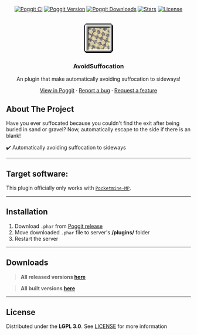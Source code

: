 <!-- PROJECT BADGES -->
<div align="center">

[![Poggit CI][poggit-ci-badge]][poggit-ci-url]
[![Poggit Version][poggit-version-badge]][poggit-release-url]
[![Poggit Downloads][poggit-downloads-badge]][poggit-release-url]
[![Stars][stars-badge]][stars-url]
[![License][license-badge]][license-url]

</div>


<!-- PROJECT LOGO -->
<br />
<div align="center">
  <img src="https://raw.githubusercontent.com/presentkim-pm/AvoidSuffocation/main/assets/icon.png" alt="Logo" width="80" height="80">
  <h3>AvoidSuffocation</h3>
  <p align="center">
    An plugin that make automatically avoiding suffocation to sideways!

[View in Poggit][poggit-ci-url] · [Report a bug][issues-url] · [Request a feature][issues-url]

  </p>
</div>


<!-- ABOUT THE PROJECT -->
## About The Project
Have you ever suffocated because you couldn't find the exit after being buried in sand or gravel?
Now, automatically escape to the side if there is an blank!

:heavy_check_mark: Automatically avoiding suffocation to sideways  

-----

## Target software:
This plugin officially only works with [`Pocketmine-MP`](https://github.com/pmmp/PocketMine-MP/).

-----

## Installation
1) Download `.phar` from [Poggit release][poggit-release-url]
2) Move downloaded `.phar` file to server's **/plugins/** folder
3) Restart the server

-----

## Downloads
> **All released versions [here][poggit-release-url]**

> **All built versions [here][poggit-ci-url]**

-----

## License
Distributed under the **LGPL 3.0**. See [LICENSE][license-url] for more information


[poggit-ci-badge]: https://poggit.pmmp.io/ci.shield/presentkim-pm/AvoidSuffocation/AvoidSuffocation?style=for-the-badge
[poggit-version-badge]: https://poggit.pmmp.io/shield.api/AvoidSuffocation?style=for-the-badge
[poggit-downloads-badge]: https://poggit.pmmp.io/shield.dl.total/AvoidSuffocation?style=for-the-badge
[stars-badge]: https://img.shields.io/github/stars/presentkim-pm/AvoidSuffocation.svg?style=for-the-badge
[license-badge]: https://img.shields.io/github/license/presentkim-pm/AvoidSuffocation.svg?style=for-the-badge

[poggit-ci-url]: https://poggit.pmmp.io/ci/presentkim-pm/AvoidSuffocation/AvoidSuffocation
[poggit-release-url]: https://poggit.pmmp.io/p/AvoidSuffocation
[stars-url]: https://github.com/presentkim-pm/AvoidSuffocation/stargazers
[releases-url]: https://github.com/presentkim-pm/AvoidSuffocation/releases
[issues-url]: https://github.com/presentkim-pm/AvoidSuffocation/issues
[license-url]: https://github.com/presentkim-pm/AvoidSuffocation/blob/main/LICENSE

[project-icon]: https://raw.githubusercontent.com/presentkim-pm/AvoidSuffocation/main/assets/icon.png
